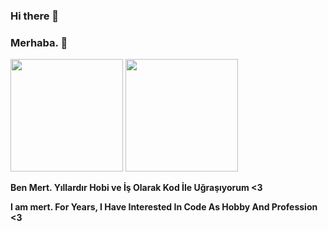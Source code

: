 ### Hi there 👋
### Merhaba. 👋


<p float="left">
  <img src="https://github-readme-stats.vercel.app/api?username=MertKaymaz35&show_icons=true&count_private=true&title_color=4f8cc9&text_color=9f9f9f&icon_color=4f8cc9&bg_color=181818" height="180">
  <img src="https://github-readme-stats.vercel.app/api/top-langs/?username=MertKaymaz35&layout=compact&title_color=4f8cc9&text_color=9f9f9f&icon_color=4f8cc9&bg_color=181818" height="180">
</p>

<b>Ben Mert. Yıllardır Hobi ve İş Olarak Kod İle Uğraşıyorum <3 </b>
  
  <b>I am mert. For Years, I Have Interested In Code As Hobby And Profession <3</b>
